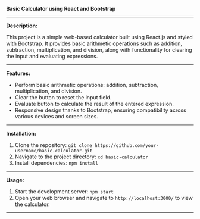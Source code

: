 **Basic Calculator using React and Bootstrap**

---

**Description:**

This project is a simple web-based calculator built using React.js and styled with Bootstrap. It provides basic arithmetic operations such as addition, subtraction, multiplication, and division, along with functionality for clearing the input and evaluating expressions.

---

**Features:**

- Perform basic arithmetic operations: addition, subtraction, multiplication, and division.
- Clear the button to reset the input field.
- Evaluate button to calculate the result of the entered expression.
- Responsive design thanks to Bootstrap, ensuring compatibility across various devices and screen sizes.

---

**Installation:**

1. Clone the repository: `git clone https://github.com/your-username/basic-calculator.git`
2. Navigate to the project directory: `cd basic-calculator`
3. Install dependencies: `npm install`

---

**Usage:**

1. Start the development server: `npm start`
2. Open your web browser and navigate to `http://localhost:3000/` to view the calculator.

---

